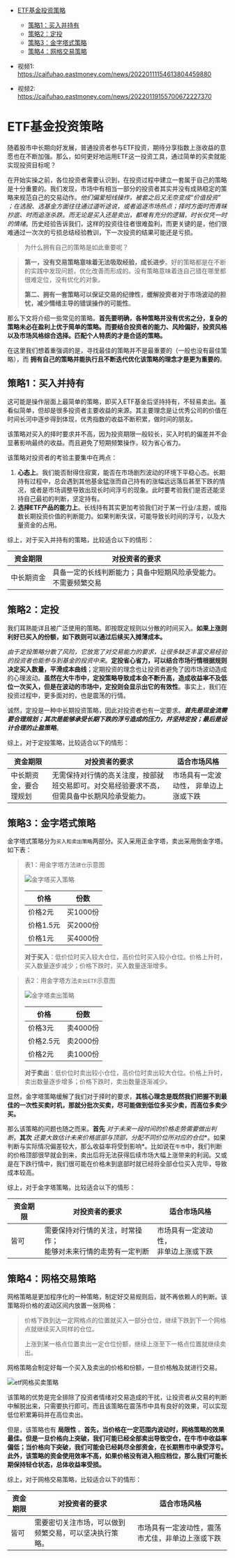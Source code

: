 - [ETF基金投资策略](#etf基金投资策略)
  - [策略1：买入并持有](#策略1买入并持有)
  - [策略2：定投](#策略2定投)
  - [策略3：金字塔式策略](#策略3金字塔式策略)
  - [策略4：网格交易策略](#策略4网格交易策略)

- 视频1: <https://caifuhao.eastmoney.com/news/20220111154613804459880>
- 视频2: <https://caifuhao.eastmoney.com/news/20220119155700672227370>

# ETF基金投资策略

随着股市中长期向好发展，普通投资者参与ETF投资，期待分享指数上涨收益的意愿也在不断加强。那么，如何更好地运用ETF这一投资工具，通过简单的买卖就能实现投资目标呢？

在开始实操之前，各位投资者需要认识到，在投资过程中建立一套属于自己的策略是十分重要的。我们发现，市场中有相当一部分的投资者其实并没有成熟稳定的策略来规范自己的交易动作。*他们偏爱短线操作，被套之后又无奈变成“价值投资” ；在选股、选基金方面往往通过道听途说，或者追逐市场热点；择时方面时而青昧抄底、时而追涨杀跌。而无论是买入还是卖出，都难有充分的逻辑，时长仅凭一时的情绪*。历史经验告诉我们，这样的投资往往者很难盈利，而更关键的是，他们很难通过一次次的亏损总结经验教训，下一次投资的结果可能还是亏损。

> 为什么拥有自己的策略是如此重要呢？

> **第一，没有交易策略意味着无法吸取经验，成长进步**。好的策略都是在不断的实践中发现问题，优化改善而形成的。没有策略意味着连自己错在哪里都很难定位，没有优化的对象。
>
> **第二、拥有一套策略可以保证交易的纪律性，缓解投资者对于市场波动的担忧，减少情绪主导的错误操作的可能性**。

那么下文将介绍一些常见的策略。**首先要明确，各种策略并没有优劣之分，复杂的策略未必在盈利上优于简单的策略。而要结合投资者的能力、风险偏好，投资风格以及市场风格综合选择。匹配个人特质的才是合适的策略。**

在这里我们想着重强调的是，寻找最佳的策略并不是最重要的（一般也没有最佳策略），而 **拥有自己的策略并能执行且不断迭代优化该策略的理念才是更为重要的**。

## 策略1：买入并持有

这可能是操作层面上最简单的策略，即买入ETF基金后坚持持有，不轻易卖出。虽看似简单，但却是很多投资者主要收益的来源。其主要理念是让优秀公司的价值在时间长河中逐步得到体现，优秀指数的收益不断积累，做时间的朋友。

该策略对买入的择时要求并不高，因为投资期限一般较长，买入时机的偏差并不会显著影响最终的收益。而且避免了短期频繁操作，较为省心省力。

该策略对投资者的考验主要集中在两点：

1. **心态上**。我们能否耐得住寂寞，能否在市场剧烈波动的环境下平稳心态。长期持有过程中，总会遇到其他基金猛涨而自己持有的涨幅远远落后甚至下跌的情况，或者是市场调整导致出现长时间浮亏的现象。此时要考验我们是否还能坚持自己最初的判断，坚定持有。
2. **选择ETF产品的能力上**。长线持有其实更加考验我们对于某一行业/主题，或指数长期投资价值的判断能力。如果判断失误，可能导致长时间的浮亏，以及大量资金的占用。

综上，对于买入并持有的策略，比较适合以下的情形：

| **资金期限** | **对投资者的要求**                                                   |
| ------------ | -------------------------------------------------------------------- |
| 中长期资金   | 具备一定的长线判断能力；具备中短期风险承受能力。<br/> 不需要频繁交易 |

## 策略2：定投

我们耳熟能详且被广泛使用的策略。即按既定规则以分散的时间买入。**如果上涨则利好已买入的份额，如下跌则可以通过后续买入摊薄成本。**

*由于定投策略分散了风险，它放宽了对交易能力的要求，让很多缺乏丰富交易经验的投资者也能参与到基金的投资中来*。**定投省心省力，可以结合市场行情根据规则决定买入数量，平滑成本曲线**；定期投资的理念也让投资者避免了因市场波动造成的心理波动。**虽然在大牛市中，定投策略导致成本会不断升高，造成收益率不及低位一次买入，但是在波动的市场中，定投则会显示出它的有效性**。事实上，我们在投资过程中，更多面对的，也是震荡的行情。

诚然，定投是一种中长期投资策略，因此对投资者也有一定要求。***首先是现金流需要合理规划；其次是能够承受长期下跌的浮亏造成的压力，并坚持定投；最后是设计合理的止盈策略***。

综上，对于定投策略，比较适合以下的情形：

| **资金期限**           | 对投资者的要求                                                                               | 适合市场风格                          |
| ---------------------- | -------------------------------------------------------------------------------------------- | ------------------------------------- |
| 中长期资金，要合理规划 | 无需保持对行情的高关注度，按部就班交易即可。对交易经验要求不高，但需具备中长期风险承受能力。 | 市场具有一定波动性， 非单边上涨或下跌 |

## 策略3：金字塔式策略

金字塔式策略分为`买入和卖出策略`两部分。买入采用正金字塔，卖出采用倒金字塔。如下表：

> 表1：用金字塔方法`建仓`示意图
>
> ![金字塔买入策略](../images/etf金字塔买入策略.png "金字塔买入策略")
>
> | **价格**   |  **份数** |
> | --------- | -------- |
> | 价格2元   | 买1000份   |
> | 价格1.5元 | 买2000份   |
> | 价格1元   | 买4000份   |
>
> **对于买入**：低价位时买入较大仓位，高价位时买入较小仓位。价格上升时，买入数量逐步减少；价格下跌时，买入数量逐渐增多。

> 表2：用金字塔方法`卖出ETF`示意图
>
> ![金字塔卖出策略](../images/etf金字塔卖出策略.png "金字塔卖出策略")
>
> | **价格**   |  **份数**   |
> | ---------- | ----------- |
> | 价格3元    | 卖4000份     |
> | 价格2.5元  | 卖2000份     |
> | 价格2元    | 卖1000份     |
>
> **对于卖出**：低价位时卖出较小仓位，高价位时卖出较大仓位。价格上升时，卖出数量逐步增多；价格下跌时，卖出数量逐渐减少。

显然，金字塔策略缓解了我们对于择时的要求，**其核心理念是既然我们把握不到最佳的一次性买卖时机，那就分批次买卖，尽可能做到低位多买少卖，而高位多卖少买。**

那么该策略的问题也随之而来。**首先** *对于未来一段时间的价格走势需要做出判断*，**其次** *还要大致估计未来价格底部与顶部，分配不同价位所对应的仓位**。如果判断与实际情况偏差较大，那么收益率将受到影响*。比如说在`牛市`中，我们判断的价格顶部很早就会到来，卖出后将无法获得后续市场大幅上涨带来的利润。又或是在下跌行情中，我们很可能在价格未到底部时就已经将全部仓位买入完毕，导致成本较高。

综上，对于金字塔策略，比较适合以下的情形：

| 资金期限 | 对投资者的要求                                                       | 适合市场风格                               |
| -------- | -------------------------------------------------------------------- | ------------------------------------------ |
| 皆可     | 需要保持对行情的关注，时常操作；<br/> 能够对未来行情的走势有一定判断 | 市场具有一定波动性，<br/> 非单边上涨或下跌 |

## 策略4：网格交易策略

网格策略是更加程序化的一种策略，制定好交易规则后，就不再依赖人的判断。该策略将价格的波动区间内放置一张网格：

> 价格下跌到达一定网格点的位置就买入一部分仓位，继续下跌到下一个网格点就继续买入同样的仓位。
>
> 上涨到某一格点位置卖出一定仓位份额，继续上涨至下一格点位置就继续卖出。

网格策略会制定好每一个买入及卖出的价格和份额，一旦价格触及就进行交易。

![etf网格买卖策略](../images/etf网格买卖策略.png "etf网格买卖策略")

该策略的优势是完全排除了投资者情绪对交易造成的干扰，让投资者从交易的判断中解脱出来，只需要执行即可。而且该策略在震荡市中具有良好的效果，可以实现低位积累筹码并在高位卖出。

但是，该策略也有 **局限性** 。**首先，当价格在一定范围内波动时，网格策略的效果最佳。但是一旦价格向上突破，我们可能已经全部卖出导致空仓，在牛市中收益率偏低；当价格向下突破，我们可能会已经耗尽全部资金，在长期熊市中承受浮亏。此外，该策略的资金使用效率不高，如果价格没有进入相应档位，那么我们可能长期保持轻仓状态，总体收益率受损。**

综上，对于网格交易策略，比较适合以下的情形：

| 资金期限 | 对投资者的要求                                         | 适合市场风格                                     |
| -------- | ------------------------------------------------------ | ------------------------------------------------ |
| 皆可     | 需要密切关注市场，可以做到频繁交易，可以坚决执行策略。 | 市场具有一定波动性，震荡市尤佳，非单边上涨或下跌 |
